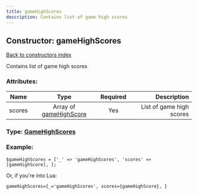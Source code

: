 ```yaml
---
title: gameHighScores
description: Contains list of game high scores
---
```

## Constructor: gameHighScores  
[Back to constructors index](index.md)



Contains list of game high scores

### Attributes:

| Name     |    Type       | Required | Description |
|----------|:-------------:|:--------:|------------:|
|scores|Array of [gameHighScore](../constructors/gameHighScore.md) | Yes|List of game high scores|



### Type: [GameHighScores](../types/GameHighScores.md)


### Example:

```
$gameHighScores = ['_' => 'gameHighScores', 'scores' => [gameHighScore], ];
```  

Or, if you're into Lua:  


```
gameHighScores={_='gameHighScores', scores={gameHighScore}, }

```


